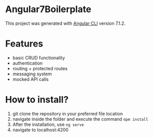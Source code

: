 # Angular7Boilerplate

This project was generated with [Angular CLI](https://github.com/angular/angular-cli) version 7.1.2.

# Features

- basic CRUD functionality
- authentication
- routing + protected routes
- messaging system
- mocked API calls

# How to install?

1) git clone the repository in your preferred file location
2) navigate inside the folder and execute the command ```npm install```
3) After the installation, use ```ng serve```
4) navigate to localhost:4200

